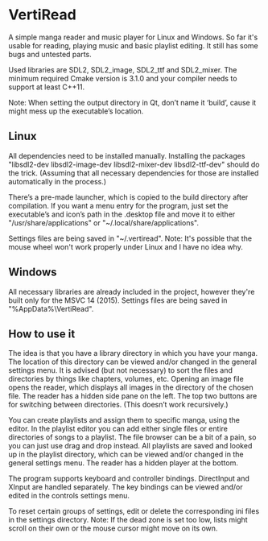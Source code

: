 # VertiRead  
A simple manga reader and music player for Linux and Windows.
So far it's usable for reading, playing music and basic playlist editing.
It still has some bugs and untested parts.

Used libraries are SDL2, SDL2_image, SDL2_ttf and SDL2_mixer.
The minimum required Cmake version is 3.1.0 and your compiler needs to support at least C++11.

Note: When setting the output directory in Qt, don’t name it ‘build’, cause it might mess up the executable’s location.

## Linux  
All dependencies need to be installed manually.
Installing the packages "libsdl2-dev libsdl2-image-dev libsdl2-mixer-dev libsdl2-ttf-dev" should do the trick. (Assuming that all necessary dependencies for those are installed automatically in the process.)

There’s a pre-made launcher, which is copied to the build directory after compilation.
If you want a menu entry for the program, just set the executable’s and icon’s path in the .desktop file and move it to either "/usr/share/applications" or "~/.local/share/applications".

Settings files are being saved in "~/.vertiread".
Note: It's possible that the mouse wheel won't work properly under Linux and I have no idea why.

## Windows
All necessary libraries are already included in the project, however they're built only for the MSVC 14 (2015).
Settings files are being saved in "%AppData%\VertiRead".

## How to use it
The idea is that you have a library directory in which you have your manga. The location of this directory can be viewed and/or changed in the general settings menu.
It is advised (but not necessary) to sort the files and directories by things like chapters, volumes, etc.
Opening an image file opens the reader, which displays all images in the directory of the chosen file.
The reader has a hidden side pane on the left. The top two buttons are for switching between directories. (This doesn’t work recursively.)

You can create playlists and assign them to specific manga, using the editor. In the playlist editor you can add either single files or entire directories of songs to a playlist. The file browser can be a bit of a pain, so you can just use drag and drop instead.
All playlists are saved and looked up in the playlist directory, which can be viewed and/or changed in the general settings menu.
The reader has a hidden player at the bottom.

The program supports keyboard and controller bindings. DirectInput and XInput are handled separately. The key bindings can be viewed and/or edited in the controls settings menu.

To reset certain groups of settings, edit or delete the corresponding ini files in the settings directory.
Note: If the dead zone is set too low, lists might scroll on their own or the mouse cursor might move on its own.
